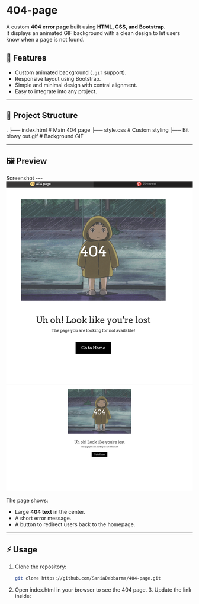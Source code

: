 # 404-page


A custom **404 error page** built using **HTML, CSS, and Bootstrap**.  
It displays an animated GIF background with a clean design to let users know when a page is not found.


## 🚀 Features
- Custom animated background (`.gif` support).
- Responsive layout using Bootstrap.
- Simple and minimal design with central alignment.
- Easy to integrate into any project.

---

## 📂 Project Structure
.
├── index.html   # Main 404 page
├── style.css    # Custom styling
├── Bit blowy out.gif # Background GIF


---

## 🖼️ Preview
Screenshot ---
![preview](screenshot.jpg)
![preview](screenshot_.jpg)


The page shows:
- Large **404 text** in the center.
- A short error message.
- A button to redirect users back to the homepage.

---

## ⚡ Usage
1. Clone the repository:
   ```bash
   git clone https://github.com/SaniaDebbarma/404-page.git

  2.	Open index.html in your browser to see the 404 page.
	3.	Update the link inside:
